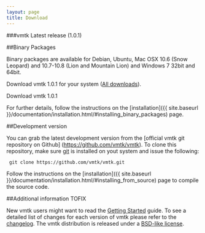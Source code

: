 ```yaml
---
layout: page
title: Download
---
```


###vmtk Latest release (1.0.1)

##Binary Packages

Binary packages are available for Debian, Ubuntu, Mac OSX 10.6 (Snow Leopard) and 10.7-10.8 (Lion and Mountain Lion) and Windows 7 32bit and 64bit.


<p class="center">
  Download vmtk 1.0.1 for your system
  (<a href="http://www.sourceforge.net/projects/vmtk/files/vmtk/1.0/">All downloads</a>).
</p>


<div class="download-wrapper"> 
  <a id="download-button"> 
    <span class="slider">Download</span> 
    <span class="icon"> 
    </span> 
    <span class="version">
      vmtk 1.0.1
    </span> 
  </a> 
</div>

For further details, follow the instructions on the [installation]({{ site.baseurl }}/documentation/installation.html/#installing_binary_packages) page.


##Development version

You can grab the latest development version from the [official vmtk git repository on Github] (https://github.com/vmtk/vmtk). To clone this repository, make sure [git](http://git-scm.com) is installed on yout system and issue the following:

     git clone https://github.com/vmtk/vmtk.git
     
Follow the instructions on the [installation]({{ site.baseurl }}/documentation/installation.html/#installing_from_source) page to compile the source code.

##Additional information TOFIX

New vmtk users might want to read the <a href="{{ site.baseurl }}/documentation/getting-started.html">Getting Started</a> guide.
To see a detailed list of changes for each version of vmtk please refer to the <a href="{{ site.baseurl }}/download/changelog.html">changelog</a>.
The vmtk distribution is released under a <a href="{{ site.baseurl }}/license.html">BSD-like license</a>.